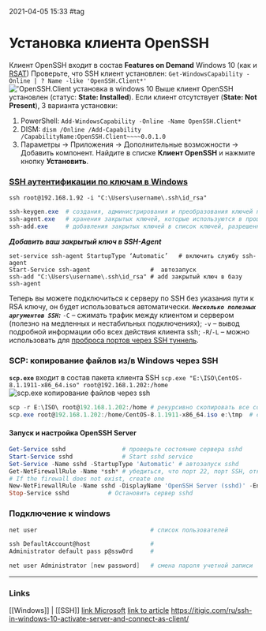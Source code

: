 2021-04-05 15:33
#tag
# Установка клиента OpenSSH 
Клиент OpenSSH входит в состав **Features on Demand** Windows 10 (как и [RSAT](https://winitpro.ru/index.php/2018/10/04/ustanovka-rsat-v-windows-10-iz-powershell/))
Проверьте, что SSH клиент установлен:
`Get-WindowsCapability -Online | ? Name -like 'OpenSSH.Client*'`
!['OpenSSH.Client установка в windows 10](https://winitpro.ru/wp-content/uploads/2020/01/openssh-client-ustanovka-v-windows-10.png)
Выше клиент OpenSSH установлен (статус: **State: Installed**).
Если клиент отсутствует (**State: Not Present**), 3 варианта установки:
1. PowerShell: `Add-WindowsCapability -Online -Name OpenSSH.Client*`
2. DISM: `dism /Online /Add-Capability /CapabilityName:OpenSSH.Client~~~~0.0.1.0`
3. Параметры -> Приложения -> Дополнительные возможности -> Добавить компонент. Найдите в списке **Клиент OpenSSH** и нажмите кнопку **Установить**.

### [SSH аутентификации по ключам в Windows](https://winitpro.ru/index.php/2019/11/13/autentifikaciya-po-ssh-klyucham-v-windows/)
`ssh root@192.168.1.92 -i "C:\Users\username\.ssh\id_rsa"`
```powershell
ssh-keygen.exe	# создания, администрирования и преобразования ключей проверки подлинности SSH;
ssh-agent.exe	# хранения закрытых ключей, которые используются в процессах проверки подлинности с открытым ключом;
ssh-add.exe		# добавления закрытых ключей в список ключей, разрешенных к использованию на сервере;
```
**_Добавить ваш закрытый ключ в SSH-Agent_**
```shell
set-service ssh-agent StartupType ‘Automatic’	# включить службу ssh-agent
Start-Service ssh-agent 				#  автозапуск
ssh-add "C:\Users\username\.ssh\id_rsa" # add закрытый ключ в базу ssh-agent
```
Теперь вы можете подключиться к серверу по SSH без указания пути к RSA ключу, он будет использоваться автоматически. 
***`Несколько полезных аргументов SSH`:***
   `-C` – сжимать трафик между клиентом и сервером (полезно на медленных и нестабильных подключениях);
   `-v` – вывод подробной информации обо всех действия клиента ssh;
   `-R`/`-L` – можно использовать для [проброса портов через SSH туннель](https://winitpro.ru/index.php/2019/10/29/windows-ssh-tunneling/).
### SCP: копирование файлов из/в Windows через SSH
**`scp.exe`** входит в состав пакета клиента SSH
`scp.exe "E:\ISO\CentOS-8.1.1911-x86_64.iso" root@192.168.1.202:/home`  
![scp.exe копирование файлов через ssh](https://winitpro.ru/wp-content/uploads/2020/01/scp-exe-kopirovanie-fajlov-cherez-ssh.png)
```powershell 
scp -r E:\ISO\ root@192.168.1.202:/home	# рекурсивно скопировать все содержимое каталога
scp.exe root@192.168.1.202:/home/CentOS-8.1.1911-x86_64.iso e:\tmp	# скопировать файл с удаленного сервера 
````
#### Запуск и настройка OpenSSH Server
```powershell
Get-Service sshd				# проверьте состояние сервера sshd
Start-Service sshd				# Start sshd service
Set-Service -Name sshd -StartupType 'Automatic'	# автозапуск sshd
Get-NetFirewallRule -Name *ssh*	# убедиться, что порт 22, порт SSH, открыт в брандмауэр
# If the firewall does not exist, create one
New-NetFirewallRule -Name sshd -DisplayName 'OpenSSH Server (sshd)' -Enabled True -Direction Inbound -Protocol TCP -Action Allow -LocalPort 22
Stop-Service sshd			# Остановить сервер sshd
```
### Подключение к windows
```powershell
net user 								# список пользователей

ssh DefaultAccount@host					# 
Administrator default pass p@ssw0rd		# 

net user Administrator [new password]	# смена пароля учетной записи
```
_____________
### Links
[[Windows]] | [[SSH]]
[link Microsoft](https://docs.microsoft.com/ru-ru/windows-server/administration/openssh/openssh_install_firstuse#start-and-configure-openssh-server)
[link to article](https://winitpro.ru/index.php/2020/01/22/vstroennyj-ssh-klient-windows/)
https://itigic.com/ru/ssh-in-windows-10-activate-server-and-connect-as-client/